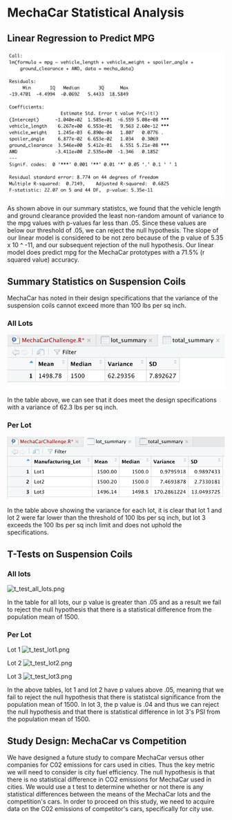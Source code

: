 # MechaCar Statistical Analysis

## Linear Regression to Predict MPG

![linear_regression_mpg.png](Images/linear_regression_mpg.png)

As shown above in our summary statistcs, we found that the vehicle length and ground clearance provided the least non-random amount of variance to the mpg values with p-values far less than .05. Since these values are below our threshold of .05, we can reject the null hypothesis. The slope of our linear model is considered to be not zero because of the p value of 5.35 x 10 ^ -11, and our subsequent rejection of the null hypothesis. Our linear model does predict mpg for the MechaCar prototypes with a 71.5% (r squared value) accuracy. 

## Summary Statistics on Suspension Coils

MechaCar has noted in their design specifications that the variance of the suspension coils cannot exceed more than 100 lbs per sq inch. 

### All Lots

![total_summary.png](Images/total_summary.png)

In the table above, we can see that it does meet the design specifications with a variance of 62.3 lbs per sq inch.

### Per Lot

![lot_summary.png](Images/lot_summary.png)

In the table above showing the variance for each lot, it is clear that lot 1 and lot 2 were far lower than the threshold of 100 lbs per sq inch, but lot 3 exceeds the 100 lbs per sq inch limit and does not uphold the specifications.

## T-Tests on Suspension Coils

### All lots

![t_test_all_lots.png](Images/t_test_all_lots.png)

In the table for all lots, our p value is greater than .05 and as a result we fail to reject the null hypothesis that there is a statistical difference from the population mean of 1500.

### Per Lot

Lot 1
![t_test_lot1.png](Images/t_test_lot1.png)

Lot 2
![t_test_lot2.png](Images/t_test_lot2.png)

Lot 3
![t_test_lot3.png](Images/t_test_lot3.png)

In the above tables, lot 1 and lot 2 have p values above .05, meaning that we fail to reject the null hypothesis that there is statistcal significance from the population mean of 1500. In lot 3, the p value is .04 and thus we can reject the null hypothesis and that there is statistical difference in lot 3's PSI from the population mean of 1500.

## Study Design: MechaCar vs Competition

We have designed a future study to compare MechaCar versus other companies for C02 emissions for cars used in cities. Thus the key metric we will need to consider is city fuel efficiency. The null hypothesis is that there is no statistical difference in CO2 emissions for MechaCar used in cities. We would use a t test to determine whether or not there is any statistical differences between the means of the MechaCar lots and the competition's cars. In order to proceed on this study, we need to acquire data on the C02 emissions of competitor's cars, specifically for city use.

